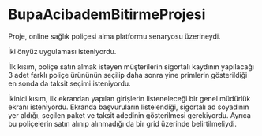 # BupaAcibademBitirmeProjesi
Proje, online sağlık poliçesi alma platformu senaryosu üzerineydi.

İki önyüz uygulaması isteniyordu.

İlk kısım, poliçe satın almak isteyen müşterilerin sigortalı kaydının yapılacağı 3 adet farklı poliçe ürününün seçilip daha sonra yine primlerin gösterildiği en sonda da taksit seçimi isteniyordu.

İkinici kısım, ilk ekrandan yapılan girişlerin listeneleceği bir genel müdürlük ekranı isteniyordu. Ekranda başvuruların listelendiği, sigortalı ad soyadının yer aldığı, seçilen paket ve taksit adedinin gösterilmesi gerekiyordu. Ayrıca bu poliçelerin satın alınıp alınmadığı da bir grid üzerinde belirtilmeliydi.
